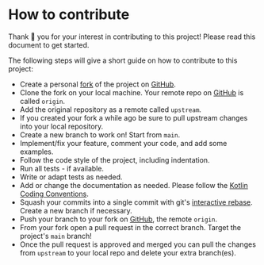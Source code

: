 # How to contribute
Thank 🙏 you for your interest in contributing to this project! Please read this document to get started.

The following steps will give a short guide on how to contribute to this project:

- Create a personal [fork](https://github.com/MoviebaseApp/trakt-kotlin/fork) of the project on [GitHub](https://github.com/).
- Clone the fork on your local machine. Your remote repo on [GitHub](https://github.com/) is called `origin`.
- Add the original repository as a remote called `upstream`.
- If you created your fork a while ago be sure to pull upstream changes into your local repository.
- Create a new branch to work on! Start from `main`.
- Implement/fix your feature, comment your code, and add some examples.
- Follow the code style of the project, including indentation.
- Run all tests - if available.
- Write or adapt tests as needed.
- Add or change the documentation as needed. Please follow the [Kotlin Coding Conventions](https://kotlinlang.org/docs/coding-conventions.html).
- Squash your commits into a single commit with git's [interactive rebase](https://help.github.com/articles/interactive-rebase). Create a new branch if necessary.
- Push your branch to your fork on [GitHub](https://github.com/), the remote `origin`.
- From your fork open a pull request in the correct branch. Target the project's `main` branch!
- Once the pull request is approved and merged you can pull the changes from `upstream` to your local repo and delete
  your extra branch(es).
